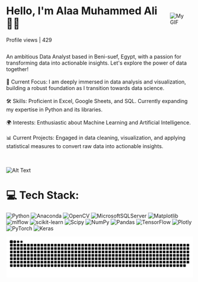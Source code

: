 <div style="display: flex; justify-content: space-between; align-items: center;">
  <div>
    <h1>Hello, I'm Alaa Muhammed Ali 👋🏼</h1>
    <p>Profile views | 429</p>
  </div>
  <div>
    <img src="[https://media1.giphy.com/media/v1.Y2lkPTc5MGI3NjExbWQwMGM2bGZrNzhnM2k2OXlxdHJlMjdkZTl1aTN2bjlkZm9xZjVkZCZlcD12MV9pbnRlcm5hbF9naWZfYnlfaWQmY3Q9Zw/IcJ6n6VJNjRNS/giphy.gif]" alt="My GIF" width="100" />
  </div>
</div>

An ambitious Data Analyst based in Beni-suef, Egypt, with a passion for transforming data into actionable insights. Let's explore the power of data together!<br><br>
🌟 Current Focus: I am deeply immersed in data analysis and visualization, building a robust foundation as I transition towards data science.<br><br>🛠️ Skills: Proficient in Excel, Google Sheets, and SQL. Currently expanding my expertise in Python and its libraries.<br><br>🌍 Interests: Enthusiastic about Machine Learning and Artificial Intelligence.<br><br>📊 Current Projects: Engaged in data cleaning, visualization, and applying statistical measures to convert raw data into actionable insights.<br><br><br>

![Alt Text]([URL-to-your-GIF](https://media1.giphy.com/media/v1.Y2lkPTc5MGI3NjExbWQwMGM2bGZrNzhnM2k2OXlxdHJlMjdkZTl1aTN2bjlkZm9xZjVkZCZlcD12MV9pbnRlcm5hbF9naWZfYnlfaWQmY3Q9Zw/IcJ6n6VJNjRNS/giphy.gif))

# 💻 Tech Stack:
![Python](https://img.shields.io/badge/python-3670A0?style=for-the-badge&logo=python&logoColor=ffdd54) ![Anaconda](https://img.shields.io/badge/Anaconda-%2344A833.svg?style=for-the-badge&logo=anaconda&logoColor=white) ![OpenCV](https://img.shields.io/badge/opencv-%23white.svg?style=for-the-badge&logo=opencv&logoColor=white) ![MicrosoftSQLServer](https://img.shields.io/badge/Microsoft%20SQL%20Server-CC2927?style=for-the-badge&logo=microsoft%20sql%20server&logoColor=white) ![Matplotlib](https://img.shields.io/badge/Matplotlib-%23ffffff.svg?style=for-the-badge&logo=Matplotlib&logoColor=black) ![mlflow](https://img.shields.io/badge/mlflow-%23d9ead3.svg?style=for-the-badge&logo=numpy&logoColor=blue) ![scikit-learn](https://img.shields.io/badge/scikit--learn-%23F7931E.svg?style=for-the-badge&logo=scikit-learn&logoColor=white) ![Scipy](https://img.shields.io/badge/SciPy-%230C55A5.svg?style=for-the-badge&logo=scipy&logoColor=%white) ![NumPy](https://img.shields.io/badge/numpy-%23013243.svg?style=for-the-badge&logo=numpy&logoColor=white) ![Pandas](https://img.shields.io/badge/pandas-%23150458.svg?style=for-the-badge&logo=pandas&logoColor=white) ![TensorFlow](https://img.shields.io/badge/TensorFlow-%23FF6F00.svg?style=for-the-badge&logo=TensorFlow&logoColor=white) ![Plotly](https://img.shields.io/badge/Plotly-%233F4F75.svg?style=for-the-badge&logo=plotly&logoColor=white) ![PyTorch](https://img.shields.io/badge/PyTorch-%23EE4C2C.svg?style=for-the-badge&logo=PyTorch&logoColor=white) ![Keras](https://img.shields.io/badge/Keras-%23D00000.svg?style=for-the-badge&logo=Keras&logoColor=white)


<picture>
  <source media="(prefers-color-scheme: dark)" srcset="https://raw.githubusercontent.com/CodingWithAlaa/CodingWithAlaa/output/github-snake-dark.svg" />
  <source media="(prefers-color-scheme: light)" srcset="https://raw.githubusercontent.com/CodingWithAlaa/CodingWithAlaa/output/github-snake.svg" />
  <img alt="github-snake" src="https://raw.githubusercontent.com/CodingWithAlaa/CodingWithAlaa/output/github-snake.svg" />
</picture>


